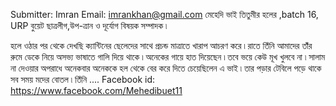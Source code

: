 Submitter: Imran 
Email: imrankhan@gmail.com
মেহেদি ভাই
তিতুমীর হলের ,batch 16, URP
বুয়েট ছাত্রলীগ,উপ-ত্রান ও দূর্যোগ বিষয়ক সম্পাদক ৷

হলে ওঠার পর থেকে দেখছি ক্যান্টিনের ছেলেদের সাথে প্রচন্ড মাত্রাতে খারাপ আচরণ করে ৷
রাতে তিঁনি আমাদের তাঁঁর রুমে ডেকে নিয়ে অসভ্য ভাষাতে গালি দিয়ে থাকে ৷
অনেকের গায়ে হাত দিয়েছেন ৷ তবে ভয়ে কেউ মূখ খুলবে না ৷
সালাম না দেওয়ার অপরাধে অনেকবার অনেককে হল থেকে বের করে দিতে চেয়েছিলেন এ ভাই ৷
তার পড়ার টেবিলে পড়ে থাকে সব সময় মদের বোতল ৷
তিঁনি ....
Facebook id: https://www.facebook.com/Mehedibuet11
